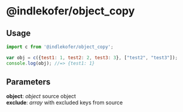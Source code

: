 # @indlekofer/object_copy

## Usage

```js
import c from '@indlekofer/object_copy';
```

```js
var obj = c({test1: 1, test2: 2, test3: 3}, ["test2", "test3"]);
console.log(obj); //=> {test1: 1}
```

## Parameters

  **object**: *object* source object  
  **exclude**: *array* with excluded keys from source   
